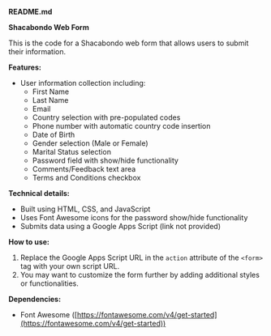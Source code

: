 **README.md**

**Shacabondo Web Form**

This is the code for a Shacabondo web form that allows users to submit their information. 

**Features:**

* User information collection including:
    * First Name
    * Last Name
    * Email
    * Country selection with pre-populated codes
    * Phone number with automatic country code insertion
    * Date of Birth
    * Gender selection (Male or Female)
    * Marital Status selection
    * Password field with show/hide functionality
    * Comments/Feedback text area
    * Terms and Conditions checkbox

**Technical details:**

* Built using HTML, CSS, and JavaScript
* Uses Font Awesome icons for the password show/hide functionality
* Submits data using a Google Apps Script (link not provided)

**How to use:**

1. Replace the Google Apps Script URL in the `action` attribute of the `<form>` tag with your own script URL. 
2. You may want to customize the form further by adding additional styles or functionalities.

**Dependencies:**

* Font Awesome ([https://fontawesome.com/v4/get-started](https://fontawesome.com/v4/get-started))
